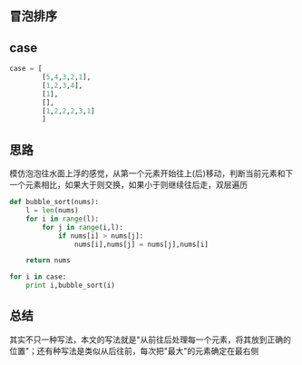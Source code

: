 ## 冒泡排序

## case

```python
case = [
        [5,4,3,2,1],
        [1,2,3,4],
        [1],
        [],
        [1,2,2,2,3,1]
        ]
```

## 思路

模仿泡泡往水面上浮的感觉，从第一个元素开始往上(后)移动，判断当前元素和下一个元素相比，如果大于则交换，如果小于则继续往后走，双层遍历

```python
def bubble_sort(nums):
    l = len(nums)
    for i in range(l):
        for j in range(i,l):
            if nums[i] > nums[j]:
                nums[i],nums[j] = nums[j],nums[i]

    return nums

for i in case:
    print i,bubble_sort(i)

```

## 总结

其实不只一种写法，本文的写法就是"从前往后处理每一个元素，将其放到正确的位置"；还有种写法是类似从后往前，每次把"最大"的元素确定在最右侧